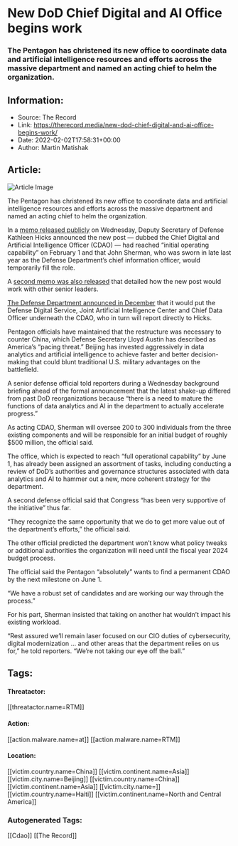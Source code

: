 # New DoD Chief Digital and AI Office begins work
### The Pentagon has christened its new office to coordinate data and artificial intelligence resources and efforts across the massive department and named an acting chief to helm the organization.

## Information:
+ Source: The Record
+ Link: https://therecord.media/new-dod-chief-digital-and-ai-office-begins-work/
+ Date: 2022-02-02T17:58:31+00:00
+ Author: Martin Matishak


## Article:
![Article Image](https://therecord.media/wp-content/uploads/2022/01/moshed-01-05-11-30-5.png)

The Pentagon has christened its new office to coordinate data and artificial intelligence resources and efforts across the massive department and named an acting chief to helm the organization.


In a [memo released publicly](https://media.defense.gov/2022/Feb/02/2002931802/-1/-1/1/MEMORANDUM-ON-ROLE-CLARITY-FOR-THE-CHIEF-DIGITAL-AND-ARTIFICIAL-INTELLIGENCE-OFFICER.PDF) on Wednesday, Deputy Secretary of Defense Kathleen Hicks announced the new post — dubbed the Chief Digital and Artificial Intelligence Officer (CDAO) — had reached “initial operating capability” on February 1 and that John Sherman, who was sworn in late last year as the Defense Department’s chief information officer, would temporarily fill the role.


A [second memo was also released](https://media.defense.gov/2022/Feb/02/2002931802/-1/-1/1/MEMORANDUM-ON-ROLE-CLARITY-FOR-THE-CHIEF-DIGITAL-AND-ARTIFICIAL-INTELLIGENCE-OFFICER.PDF) that detailed how the new post would work with other senior leaders.


[The Defense Department announced in December](https://therecord.media/dod-reshuffles-tech-oversight-creates-new-office-to-manage-swat-team-of-nerds/) that it would put the Defense Digital Service, Joint Artificial Intelligence Center and Chief Data Officer underneath the CDAO, who in turn will report directly to Hicks. 


Pentagon officials have maintained that the restructure was necessary to counter China, which Defense Secretary Lloyd Austin has described as America’s “pacing threat.” Beijing has invested aggressively in data analytics and artificial intelligence to achieve faster and better decision-making that could blunt traditional U.S. military advantages on the battlefield.


A senior defense official told reporters during a Wednesday background briefing ahead of the formal announcement that the latest shake-up differed from past DoD reorganizations because “there is a need to mature the functions of data analytics and AI in the department to actually accelerate progress.”


As acting CDAO, Sherman will oversee 200 to 300 individuals from the three existing components and will be responsible for an initial budget of roughly $500 million, the official said.


The office, which is expected to reach “full operational capability” by June 1, has already been assigned an assortment of tasks, including conducting a review of DoD’s authorities and governance structures associated with data analytics and AI to hammer out a new, more coherent strategy for the department.


A second defense official said that Congress “has been very supportive of the initiative” thus far. 


“They recognize the same opportunity that we do to get more value out of the department’s efforts,” the official said.


The other official predicted the department won’t know what policy tweaks or additional authorities the organization will need until the fiscal year 2024 budget process.


The official said the Pentagon “absolutely” wants to find a permanent CDAO by the next milestone on June 1.


“We have a robust set of candidates and are working our way through the process.”


For his part, Sherman insisted that taking on another hat wouldn’t impact his existing workload. 


“Rest assured we’ll remain laser focused on our CIO duties of cybersecurity, digital modernization … and other areas that the department relies on us for,” he told reporters. “We’re not taking our eye off the ball.”





## Tags:

#### Threatactor:
[[threatactor.name=RTM]]

#### Action:
[[action.malware.name=at]] [[action.malware.name=RTM]]

#### Location:
[[victim.country.name=China]] [[victim.continent.name=Asia]] [[victim.city.name=Beijing]] [[victim.country.name=China]] [[victim.continent.name=Asia]] [[victim.city.name=]] [[victim.country.name=Haiti]] [[victim.continent.name=North and Central America]]

### Autogenerated Tags:
[[Cdao]] [[The Record]]

